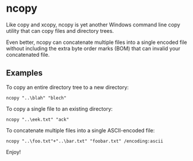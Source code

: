 ﻿ncopy
=======

Like copy and xcopy, ncopy is yet another Windows command line copy utility that can copy files and directory trees.

Even better, ncopy can concatenate multiple files into a single encoded file without including the extra byte order marks (BOM) that can invalid your concatenated file.

Examples
--------

To copy an entire directory tree to a new directory:

	ncopy "..\blah" "blech"

To copy a single file to an existing directory:

	ncopy "..\eek.txt" "ack"

To concatenate multiple files into a single ASCII-encoded file:

	ncopy "..\foo.txt"+"..\bar.txt" "foobar.txt" /encoding:ascii

Enjoy!